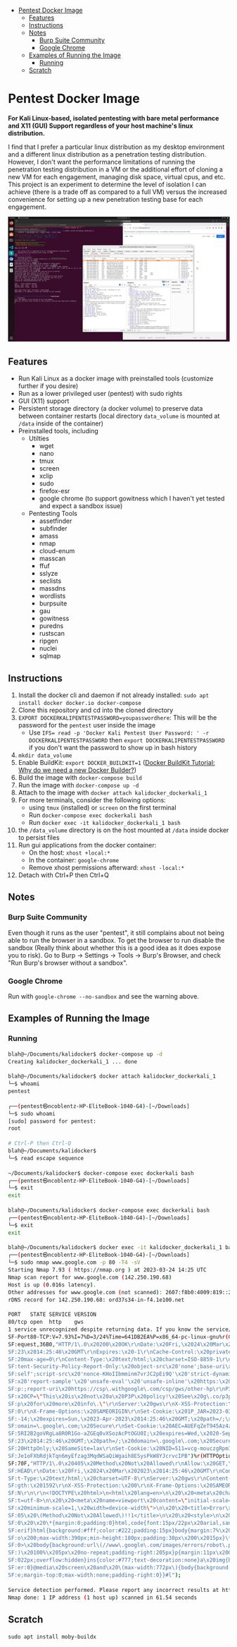 - [Pentest Docker Image](#pentest-docker-image)
  - [Features](#features)
  - [Instructions](#instructions)
  - [Notes](#notes)
    - [Burp Suite Community](#burp-suite-community)
    - [Google Chrome](#google-chrome)
  - [Examples of Running the Image](#examples-of-running-the-image)
    - [Running](#running)
  - [Scratch](#scratch)

# Pentest Docker Image

__For Kali Linux-based, isolated pentesting with bare metal performance and X11 (GUI) Support regardless of your host machine's linux distribution.__

I find that I prefer a particular linux distribution as my desktop environment and a different linux distribution as a penetration testing distribution. However, I don't want the performance limitations of running the penetration testing distribution in a VM or the additional effort of cloning a new VM for each engagement, managing disk space, virtual cpus, and etc. This project is an experiment to determine the level of isolation I can achieve (there is a trade off as compared to a full VM) versus the increased convenience for setting up a new penetration testing base for each engagement.

![](screenshots/screenshot.jpg)

## Features

- Run Kali Linux as a docker image with preinstalled tools (customize further if you desire)
- Run as a lower privileged user (pentest) with sudo rights
- GUI (X11) support
- Persistent storage directory (a docker volume) to preserve data between container restarts (local directory `data_volume` is mounted at `/data` inside of the container)
- Preinstalled tools, including
  - Utilties
    - wget
    - nano
    - tmux
    - screen
    - xclip
    - sudo
    - firefox-esr
    - google chrome (to support gowitness which I haven't yet tested and expect a sandbox issue)
  - Pentesting Tools
    - assetfinder
    - subfinder
    - amass
    - nmap
    - cloud-enum
    - masscan
    - ffuf
    - sslyze
    - seclists
    - massdns
    - wordlists
    - burpsuite
    - gau
    - gowitness
    - puredns  
    - rustscan  
    - ripgen
    - nuclei
    - sqlmap

## Instructions
1. Install the docker cli and daemon if not already installed: `sudo apt install docker docker.io docker-compose`
2. Clone this repository and cd into the cloned directory
3. `EXPORT DOCKERKALIPENTESTPASSWORD=youpasswordhere`: This will be the password for the `pentest` user inside the image
    - Use `IFS= read -p 'Docker Kali Pentest User Password: ' -r DOCKERKALIPENTESTPASSWORD` then `export DOCKERKALIPENTESTPASSWORD` if you don't want the password to show up in bash history
4. `mkdir data_volume`
5. Enable BuildKit: `export DOCKER_BUILDKIT=1` ([Docker BuildKit Tutorial: Why do we need a new Docker Builder?](https://www.youtube.com/watch?v=3B89b_gXAPU))
6. Build the image with `docker-compose build`
7. Run the image with `docker-compose up -d`
8. Attach to the image with `docker attach kalidocker_dockerkali_1`
9. For more terminals, consider the following options:
    - using `tmux` (installed) or `screen` on the first terminal
    - Run `docker-compose exec dockerkali bash`
    - Run `docker exec -it kalidocker_dockerkali_1 bash`
10. the `/data_volume` directory is on the host mounted at `/data` inside docker to persist files
11. Run gui applications from the docker container:
    - On the host: `xhost +local:*`
    - In the container: `google-chrome`
    - Remove xhost permissions afterward: `xhost -local:*`
12. Detach with Ctrl+P then Ctrl+Q

## Notes

### Burp Suite Community

Even though it runs as the user "pentest", it still complains about not being able to run the browser in a sandbox. To get the browser to run disable the sandbox (Really think about whether this is a good idea as it does expose you to risk). Go to Burp -> Settings -> Tools -> Burp's Browser, and check "Run Burp's browser without a sandbox".

### Google Chrome

Run with `google-chrome --no-sandbox` and see the warning above.

## Examples of Running the Image

### Running

```bash
blah@~/Documents/kalidocker$ docker-compose up -d
Creating kalidocker_dockerkali_1 ... done

blah@~/Documents/kalidocker$ docker attach kalidocker_dockerkali_1
└─$ whoami
pentest

┌──(pentest㉿ncoblentz-HP-EliteBook-1040-G4)-[~/Downloads]
└─$ sudo whoami
[sudo] password for pentest: 
root

# Ctrl-P then Ctrl-Q
blah@~/Documents/kalidocker$
└─$ read escape sequence

~/Documents/kalidocker$ docker-compose exec dockerkali bash
┌──(pentest㉿ncoblentz-HP-EliteBook-1040-G4)-[~/Downloads]
└─$ exit
exit

blah@~/Documents/kalidocker$ docker-compose exec dockerkali bash
┌──(pentest㉿ncoblentz-HP-EliteBook-1040-G4)-[~/Downloads]
└─$ exit
exit

blah@~/Documents/kalidocker$ docker exec -it kalidocker_dockerkali_1 bash
┌──(pentest㉿ncoblentz-HP-EliteBook-1040-G4)-[~/Downloads]
└─$ sudo nmap www.google.com -p 80 -T4 -sV
Starting Nmap 7.93 ( https://nmap.org ) at 2023-03-24 14:25 UTC
Nmap scan report for www.google.com (142.250.190.68)
Host is up (0.016s latency).
Other addresses for www.google.com (not scanned): 2607:f8b0:4009:819::2004
rDNS record for 142.250.190.68: ord37s34-in-f4.1e100.net

PORT   STATE SERVICE VERSION
80/tcp open  http    gws
1 service unrecognized despite returning data. If you know the service/version, please submit the following fingerprint at https://nmap.org/cgi-bin/submit.cgi?new-service :
SF-Port80-TCP:V=7.93%I=7%D=3/24%Time=641DB2EA%P=x86_64-pc-linux-gnu%r(GetR
SF:equest,36B0,"HTTP/1\.0\x20200\x20OK\r\nDate:\x20Fri,\x2024\x20Mar\x2020
SF:23\x2014:25:46\x20GMT\r\nExpires:\x20-1\r\nCache-Control:\x20private,\x
SF:20max-age=0\r\nContent-Type:\x20text/html;\x20charset=ISO-8859-1\r\nCon
SF:tent-Security-Policy-Report-Only:\x20object-src\x20'none';base-uri\x20'
SF:self';script-src\x20'nonce-KHoIIbmminm7vrJC2pEi9Q'\x20'strict-dynamic'\
SF:x20'report-sample'\x20'unsafe-eval'\x20'unsafe-inline'\x20https:\x20htt
SF:p:;report-uri\x20https://csp\.withgoogle\.com/csp/gws/other-hp\r\nP3P:\
SF:x20CP=\"This\x20is\x20not\x20a\x20P3P\x20policy!\x20See\x20g\.co/p3phel
SF:p\x20for\x20more\x20info\.\"\r\nServer:\x20gws\r\nX-XSS-Protection:\x20
SF:0\r\nX-Frame-Options:\x20SAMEORIGIN\r\nSet-Cookie:\x201P_JAR=2023-03-24
SF:-14;\x20expires=Sun,\x2023-Apr-2023\x2014:25:46\x20GMT;\x20path=/;\x20d
SF:omain=\.google\.com;\x20Secure\r\nSet-Cookie:\x20AEC=AUEFqZeT945Az4zj_-
SF:5RI2B2goVRgLa8R0R1Go-aZGEq0vXSozAcPtOGU0I;\x20expires=Wed,\x2020-Sep-20
SF:23\x2014:25:46\x20GMT;\x20path=/;\x20domain=\.google\.com;\x20Secure;\x
SF:20HttpOnly;\x20SameSite=lax\r\nSet-Cookie:\x20NID=511=vcg-mouczgRpm1poH
SF:Je1oFXbRdjkTqn6myEfzag3MqdWSaQiWgaih8ESysPkW8YJcrvcIPB")%r(HTTPOptions,
SF:70F,"HTTP/1\.0\x20405\x20Method\x20Not\x20Allowed\r\nAllow:\x20GET,\x20
SF:HEAD\r\nDate:\x20Fri,\x2024\x20Mar\x202023\x2014:25:46\x20GMT\r\nConten
SF:t-Type:\x20text/html;\x20charset=UTF-8\r\nServer:\x20gws\r\nContent-Len
SF:gth:\x201592\r\nX-XSS-Protection:\x200\r\nX-Frame-Options:\x20SAMEORIGI
SF:N\r\n\r\n<!DOCTYPE\x20html>\n<html\x20lang=en>\n\x20\x20<meta\x20charse
SF:t=utf-8>\n\x20\x20<meta\x20name=viewport\x20content=\"initial-scale=1,\
SF:x20minimum-scale=1,\x20width=device-width\">\n\x20\x20<title>Error\x204
SF:05\x20\(Method\x20Not\x20Allowed\)!!1</title>\n\x20\x20<style>\n\x20\x2
SF:0\x20\x20\*{margin:0;padding:0}html,code{font:15px/22px\x20arial,sans-s
SF:erif}html{background:#fff;color:#222;padding:15px}body{margin:7%\x20aut
SF:o\x200;max-width:390px;min-height:180px;padding:30px\x200\x2015px}\*\x2
SF:0>\x20body{background:url\(//www\.google\.com/images/errors/robot\.png\
SF:)\x20100%\x205px\x20no-repeat;padding-right:205px}p{margin:11px\x200\x2
SF:022px;overflow:hidden}ins{color:#777;text-decoration:none}a\x20img{bord
SF:er:0}@media\x20screen\x20and\x20\(max-width:772px\){body{background:non
SF:e;margin-top:0;max-width:none;padding-right:0}}#l");

Service detection performed. Please report any incorrect results at https://nmap.org/submit/ .
Nmap done: 1 IP address (1 host up) scanned in 61.54 seconds

```

## Scratch
`sudo apt install moby-buildx`